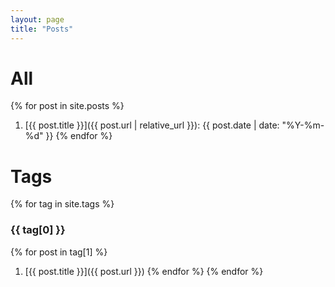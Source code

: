 ```yaml
---
layout: page
title: "Posts"
---
```


# All
  {% for post in site.posts %}
1. [{{ post.title }}]({{ post.url | relative_url }}): {{ post.date | date: "%Y-%m-%d" }}
  {% endfor %}

# Tags
{% for tag in site.tags %}
### {{ tag[0] }}
  {% for post in tag[1] %}
1. [{{ post.title }}]({{ post.url }})
  {% endfor %}
{% endfor %}

